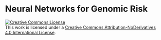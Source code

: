 # Neural Networks for Genomic Risk 





<a rel="license" href="http://creativecommons.org/licenses/by-nd/4.0/">
  <img alt="Creative Commons License" style="border-width:0" src="https://i.creativecommons.org/l/by-nd/4.0/88x31.png" />
</a><br />
This work is licensed under a <a rel="license" href="http://creativecommons.org/licenses/by-nd/4.0/">
Creative Commons Attribution-NoDerivatives 4.0 International License</a>.
